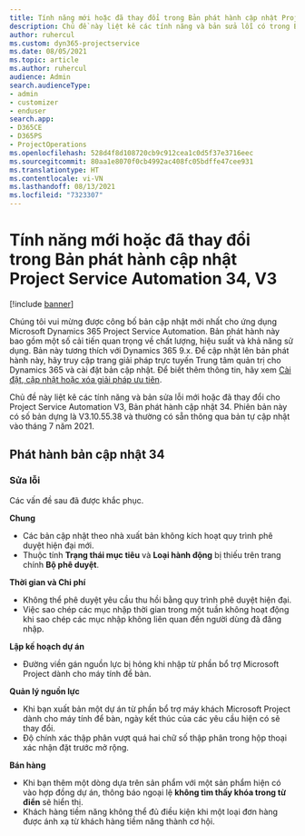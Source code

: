 ```yaml
---
title: Tính năng mới hoặc đã thay đổi trong Bản phát hành cập nhật Project Service Automation 34, V3
description: Chủ đề này liệt kê các tính năng và bản sửa lỗi có trong Bản phát hành cập nhật Project Service Automation 34, V3.
author: ruhercul
ms.custom: dyn365-projectservice
ms.date: 08/05/2021
ms.topic: article
ms.author: ruhercul
audience: Admin
search.audienceType:
- admin
- customizer
- enduser
search.app:
- D365CE
- D365PS
- ProjectOperations
ms.openlocfilehash: 528d4f8d108720cb9c912cea1c0d5f37e3716eec
ms.sourcegitcommit: 80aa1e8070f0cb4992ac408fc05bdffe47cee931
ms.translationtype: HT
ms.contentlocale: vi-VN
ms.lasthandoff: 08/13/2021
ms.locfileid: "7323307"
---
```

# <a name="whats-new-or-changed-in-project-service-automation-update-release-34-v3"></a>Tính năng mới hoặc đã thay đổi trong Bản phát hành cập nhật Project Service Automation 34, V3

[!include [banner](../includes/psa-now-project-operations.md)]

Chúng tôi vui mừng được công bố bản cập nhật mới nhất cho ứng dụng Microsoft Dynamics 365 Project Service Automation. Bản phát hành này bao gồm một số cải tiến quan trọng về chất lượng, hiệu suất và khả năng sử dụng. Bản này tương thích với Dynamics 365 9.x. Để cập nhật lên bản phát hành này, hãy truy cập trang giải pháp trực tuyến Trung tâm quản trị cho Dynamics 365 và cài đặt bản cập nhật. Để biết thêm thông tin, hãy xem [Cài đặt, cập nhật hoặc xóa giải pháp ưu tiên](/power-platform/admin/install-remove-preferred-solution).

Chủ đề này liệt kê các tính năng và bản sửa lỗi mới hoặc đã thay đổi cho Project Service Automation V3, Bản phát hành cập nhật 34. Phiên bản này có số bản dựng là V3.10.55.38 và thường có sẵn thông qua bản tự cập nhật vào tháng 7 năm 2021.

## <a name="update-release-34"></a>Phát hành bản cập nhật 34

### <a name="bug-fixes"></a>Sửa lỗi
Các vấn đề sau đã được khắc phục.

**Chung**

- Các bản cập nhật theo nhà xuất bản không kích hoạt quy trình phê duyệt hiện đại mới.
- Thuộc tính **Trạng thái mục tiêu** và **Loại hành động** bị thiếu trên trang chính **Bộ phê duyệt**.

**Thời gian và Chi phí**

- Không thể phê duyệt yêu cầu thu hồi bằng quy trình phê duyệt hiện đại.
- Việc sao chép các mục nhập thời gian trong một tuần không hoạt động khi sao chép các mục nhập không liên quan đến người dùng đã đăng nhập.

**Lập kế hoạch dự án**

- Đường viền gán nguồn lực bị hỏng khi nhập từ phần bổ trợ Microsoft Project dành cho máy tính để bàn.

**Quản lý nguồn lực**

- Khi bạn xuất bản một dự án từ phần bổ trợ máy khách Microsoft Project dành cho máy tính để bàn, ngày kết thúc của các yêu cầu hiện có sẽ thay đổi.
- Độ chính xác thập phân vượt quá hai chữ số thập phân trong hộp thoại xác nhận đặt trước mở rộng.

**Bán hàng**

- Khi bạn thêm một dòng dựa trên sản phẩm với một sản phẩm hiện có vào hợp đồng dự án, thông báo ngoại lệ **không tìm thấy khóa trong từ điển** sẽ hiển thị.
- Khách hàng tiềm năng không thể đủ điều kiện khi một loại đơn hàng được ánh xạ từ khách hàng tiềm năng thành cơ hội.
